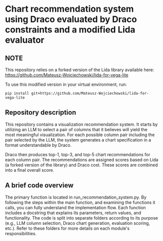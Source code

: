 # Chart recommendation system using Draco evaluated by Draco constraints and a modified Lida evaluator

## NOTE
This repository relies on a forked version of the Lida library available here: https://github.com/Mateusz-Wojciechowski/lida-for-vega-lite

To use this modified version in your virtual environment, run:
 
```
pip install git+https://github.com/Mateusz-Wojciechowski/lida-for-vega-lite
```

## Repository description


This repository contains a visualization recommendation system. It starts by utilizing an LLM to select a pair of columns that it believes will yield the most meaningful visualization. For each possible column pair including the pair selected by the LLM, the system generates a chart specification in a format understandable by Draco.

Draco then produces top-1, top-3, and top-5 chart recommendations for each column pair. The recommendations are assigned scores based on Lida (a forked version of the library) and Draco cost. These scores are combined into a final overall score.

## A brief code overview
The primary function is located in run_recommendation_system.py. By following the steps within the main function, and examining the functions it calls, you can fully understand the implementation flow.
Each function includes a docstring that explains its parameters, return values, and functionality.
The code is split into separate folders according to its purpose (e.g., LLM column selection, Draco chart generation, evaluation scoring, etc.). Refer to these folders for more details on each module's responsibilities.


